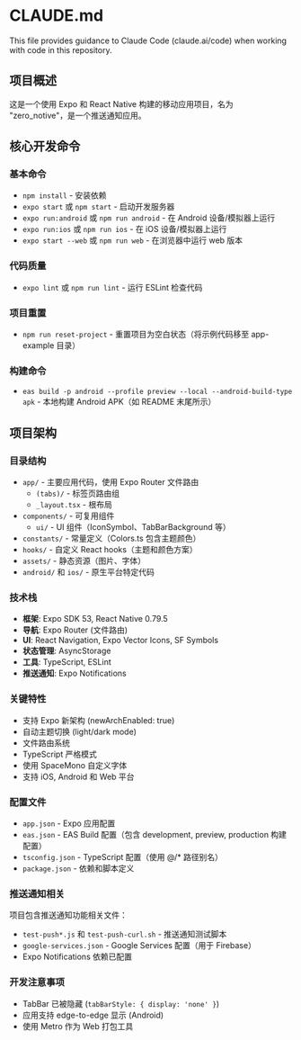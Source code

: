 # CLAUDE.md

This file provides guidance to Claude Code (claude.ai/code) when working with code in this repository.

## 项目概述

这是一个使用 Expo 和 React Native 构建的移动应用项目，名为 "zero_notive"，是一个推送通知应用。

## 核心开发命令

### 基本命令
- `npm install` - 安装依赖
- `expo start` 或 `npm start` - 启动开发服务器
- `expo run:android` 或 `npm run android` - 在 Android 设备/模拟器上运行
- `expo run:ios` 或 `npm run ios` - 在 iOS 设备/模拟器上运行
- `expo start --web` 或 `npm run web` - 在浏览器中运行 web 版本

### 代码质量
- `expo lint` 或 `npm run lint` - 运行 ESLint 检查代码

### 项目重置
- `npm run reset-project` - 重置项目为空白状态（将示例代码移至 app-example 目录）

### 构建命令
- `eas build -p android --profile preview --local --android-build-type apk` - 本地构建 Android APK（如 README 末尾所示）

## 项目架构

### 目录结构
- `app/` - 主要应用代码，使用 Expo Router 文件路由
  - `(tabs)/` - 标签页路由组
  - `_layout.tsx` - 根布局
- `components/` - 可复用组件
  - `ui/` - UI 组件（IconSymbol、TabBarBackground 等）
- `constants/` - 常量定义（Colors.ts 包含主题颜色）
- `hooks/` - 自定义 React hooks（主题和颜色方案）
- `assets/` - 静态资源（图片、字体）
- `android/` 和 `ios/` - 原生平台特定代码

### 技术栈
- **框架**: Expo SDK 53, React Native 0.79.5
- **导航**: Expo Router (文件路由)
- **UI**: React Navigation, Expo Vector Icons, SF Symbols
- **状态管理**: AsyncStorage
- **工具**: TypeScript, ESLint
- **推送通知**: Expo Notifications

### 关键特性
- 支持 Expo 新架构 (newArchEnabled: true)
- 自动主题切换 (light/dark mode)
- 文件路由系统
- TypeScript 严格模式
- 使用 SpaceMono 自定义字体
- 支持 iOS, Android 和 Web 平台

### 配置文件
- `app.json` - Expo 应用配置
- `eas.json` - EAS Build 配置（包含 development, preview, production 构建配置）
- `tsconfig.json` - TypeScript 配置（使用 @/* 路径别名）
- `package.json` - 依赖和脚本定义

### 推送通知相关
项目包含推送通知功能相关文件：
- `test-push*.js` 和 `test-push-curl.sh` - 推送通知测试脚本
- `google-services.json` - Google Services 配置（用于 Firebase）
- Expo Notifications 依赖已配置

### 开发注意事项
- TabBar 已被隐藏 (`tabBarStyle: { display: 'none' }`)
- 应用支持 edge-to-edge 显示 (Android)
- 使用 Metro 作为 Web 打包工具